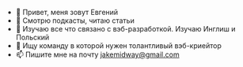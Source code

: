 - 👋 Привет, меня зовут Евгений
- 👀 Смотрю подкасты, читаю статьи
- 🌱 Изучаю все что связано с вэб-разработкой. Изучаю Инглиш и Польский 
- 💞️ Ищу команду в которой нужен толантливый вэб-криейтор
- 📫 Пишите мне на почту jakemidway@gmail.com





<!---
jakemidway/jakemidway is a ✨ special ✨ repository because its `README.md` (this file) appears on your GitHub profile.
You can click the Preview link to take a look at your changes.
--->
